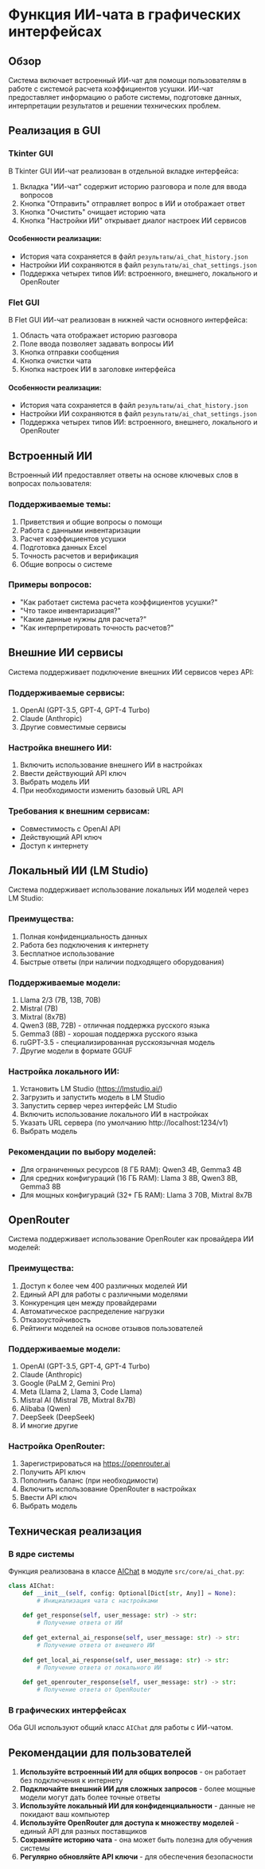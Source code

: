# Функция ИИ-чата в графических интерфейсах

## Обзор

Система включает встроенный ИИ-чат для помощи пользователям в работе с системой расчета коэффициентов усушки. ИИ-чат предоставляет информацию о работе системы, подготовке данных, интерпретации результатов и решении технических проблем.

## Реализация в GUI

### Tkinter GUI

В Tkinter GUI ИИ-чат реализован в отдельной вкладке интерфейса:

1. Вкладка "ИИ-чат" содержит историю разговора и поле для ввода вопросов
2. Кнопка "Отправить" отправляет вопрос в ИИ и отображает ответ
3. Кнопка "Очистить" очищает историю чата
4. Кнопка "Настройки ИИ" открывает диалог настроек ИИ сервисов

#### Особенности реализации:
- История чата сохраняется в файл `результаты/ai_chat_history.json`
- Настройки ИИ сохраняются в файл `результаты/ai_chat_settings.json`
- Поддержка четырех типов ИИ: встроенного, внешнего, локального и OpenRouter

### Flet GUI

В Flet GUI ИИ-чат реализован в нижней части основного интерфейса:

1. Область чата отображает историю разговора
2. Поле ввода позволяет задавать вопросы ИИ
3. Кнопка отправки сообщения
4. Кнопка очистки чата
5. Кнопка настроек ИИ в заголовке интерфейса

#### Особенности реализации:
- История чата сохраняется в файл `результаты/ai_chat_history.json`
- Настройки ИИ сохраняются в файл `результаты/ai_chat_settings.json`
- Поддержка четырех типов ИИ: встроенного, внешнего, локального и OpenRouter

## Встроенный ИИ

Встроенный ИИ предоставляет ответы на основе ключевых слов в вопросах пользователя:

### Поддерживаемые темы:
1. Приветствия и общие вопросы о помощи
2. Работа с данными инвентаризации
3. Расчет коэффициентов усушки
4. Подготовка данных Excel
5. Точность расчетов и верификация
6. Общие вопросы о системе

### Примеры вопросов:
- "Как работает система расчета коэффициентов усушки?"
- "Что такое инвентаризация?"
- "Какие данные нужны для расчета?"
- "Как интерпретировать точность расчетов?"

## Внешние ИИ сервисы

Система поддерживает подключение внешних ИИ сервисов через API:

### Поддерживаемые сервисы:
1. OpenAI (GPT-3.5, GPT-4, GPT-4 Turbo)
2. Claude (Anthropic)
3. Другие совместимые сервисы

### Настройка внешнего ИИ:
1. Включить использование внешнего ИИ в настройках
2. Ввести действующий API ключ
3. Выбрать модель ИИ
4. При необходимости изменить базовый URL API

### Требования к внешним сервисам:
- Совместимость с OpenAI API
- Действующий API ключ
- Доступ к интернету

## Локальный ИИ (LM Studio)

Система поддерживает использование локальных ИИ моделей через LM Studio:

### Преимущества:
1. Полная конфиденциальность данных
2. Работа без подключения к интернету
3. Бесплатное использование
4. Быстрые ответы (при наличии подходящего оборудования)

### Поддерживаемые модели:
1. Llama 2/3 (7B, 13B, 70B)
2. Mistral (7B)
3. Mixtral (8x7B)
4. Qwen3 (8B, 72B) - отличная поддержка русского языка
5. Gemma3 (8B) - хорошая поддержка русского языка
6. ruGPT-3.5 - специализированная русскоязычная модель
7. Другие модели в формате GGUF

### Настройка локального ИИ:
1. Установить LM Studio (https://lmstudio.ai/)
2. Загрузить и запустить модель в LM Studio
3. Запустить сервер через интерфейс LM Studio
4. Включить использование локального ИИ в настройках
5. Указать URL сервера (по умолчанию http://localhost:1234/v1)
6. Выбрать модель

### Рекомендации по выбору моделей:
- Для ограниченных ресурсов (8 ГБ RAM): Qwen3 4B, Gemma3 4B
- Для средних конфигураций (16 ГБ RAM): Llama 3 8B, Qwen3 8B, Gemma3 8B
- Для мощных конфигураций (32+ ГБ RAM): Llama 3 70B, Mixtral 8x7B

## OpenRouter

Система поддерживает использование OpenRouter как провайдера ИИ моделей:

### Преимущества:
1. Доступ к более чем 400 различных моделей ИИ
2. Единый API для работы с различными моделями
3. Конкуренция цен между провайдерами
4. Автоматическое распределение нагрузки
5. Отказоустойчивость
6. Рейтинги моделей на основе отзывов пользователей

### Поддерживаемые модели:
1. OpenAI (GPT-3.5, GPT-4, GPT-4 Turbo)
2. Claude (Anthropic)
3. Google (PaLM 2, Gemini Pro)
4. Meta (Llama 2, Llama 3, Code Llama)
5. Mistral AI (Mistral 7B, Mixtral 8x7B)
6. Alibaba (Qwen)
7. DeepSeek (DeepSeek)
8. И многие другие

### Настройка OpenRouter:
1. Зарегистрироваться на https://openrouter.ai
2. Получить API ключ
3. Пополнить баланс (при необходимости)
4. Включить использование OpenRouter в настройках
5. Ввести API ключ
6. Выбрать модель

## Техническая реализация

### В ядре системы
Функция реализована в классе [AIChat](file:///c%3A/Users/D_909/Desktop/%D0%B4%D0%BB%D1%8F%20%D0%BD%D0%BE%D0%B2%D0%BE%D0%B3%D0%BE%20%D0%BF%D1%80%D0%BE%D0%B5%D0%BA%D1%82%D0%B0/src/core/ai_chat.py#L27-L271) в модуле `src/core/ai_chat.py`:

```python
class AIChat:
    def __init__(self, config: Optional[Dict[str, Any]] = None):
        # Инициализация чата с настройками
        
    def get_response(self, user_message: str) -> str:
        # Получение ответа от ИИ
        
    def get_external_ai_response(self, user_message: str) -> str:
        # Получение ответа от внешнего ИИ
        
    def get_local_ai_response(self, user_message: str) -> str:
        # Получение ответа от локального ИИ
        
    def get_openrouter_response(self, user_message: str) -> str:
        # Получение ответа от OpenRouter
```

### В графических интерфейсах
Оба GUI используют общий класс `AIChat` для работы с ИИ-чатом.

## Рекомендации для пользователей

1. **Используйте встроенный ИИ для общих вопросов** - он работает без подключения к интернету
2. **Подключайте внешний ИИ для сложных запросов** - более мощные модели могут дать более точные ответы
3. **Используйте локальный ИИ для конфиденциальности** - данные не покидают ваш компьютер
4. **Используйте OpenRouter для доступа к множеству моделей** - единый API для разных поставщиков
5. **Сохраняйте историю чата** - она может быть полезна для обучения системы
6. **Регулярно обновляйте API ключи** - для обеспечения безопасности